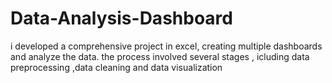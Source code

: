 # Data-Analysis-Dashboard
i developed a comprehensive project in excel, creating multiple dashboards and analyze the data. the process  involved several stages , icluding data preprocessing ,data cleaning and data visualization
